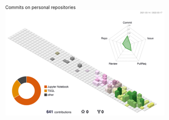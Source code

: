 Commits on personal repositories
![asdf](https://github.com/KennyHughes/KennyHughes/blob/main/profile-3d-contrib/profile-south-season-animate.svg)
